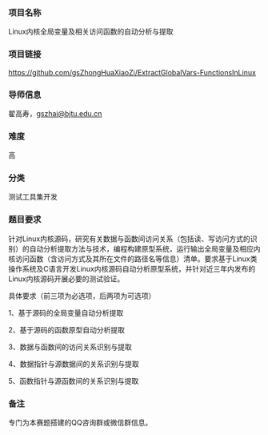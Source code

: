 ### 项目名称
Linux内核全局变量及相关访问函数的自动分析与提取

### 项目链接
https://github.com/gsZhongHuaXiaoZi/ExtractGlobalVars-FunctionsInLinux

### 导师信息
翟高寿，gszhai@bjtu.edu.cn

### 难度
高

### 分类
测试工具集开发

### 题目要求

针对Linux内核源码，研究有关数据与函数间访问关系（包括读、写访问方式的识别）的自动分析提取方法与技术，编程构建原型系统，运行输出全局变量及相应内核访问函数（含访问方式及其所在文件的路径名等信息）清单。要求基于Linux类操作系统及C语言开发Linux内核源码自动分析原型系统，并针对近三年内发布的Linux内核源码开展必要的测试验证。

具体要求（前三项为必选项，后两项为可选项）

1、基于源码的全局变量自动分析提取

2、基于源码的函数原型自动分析提取

3、数据与函数间的访问关系识别与提取

4、数据指针与源数据间的关系识别与提取

5、函数指针与源函数间的关系识别与提取

### 备注
专门为本赛题搭建的QQ咨询群或微信群信息。
